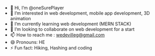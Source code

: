 - 👋 Hi, I’m @oneSurePlayer
- 👀 I’m interested in web development, mobile app development, 3D animation
- 🌱 I’m currently learning web development (MERN STACK)
- 💞️ I’m looking to collaborate on web development for a start
- 📫 How to reach me : wedevilleg@gmail.com
- 😄 Pronouns: HE
- ⚡ Fun fact: Hiking, Hashing and coding

<!---
unsurep/unsurep is a ✨ special ✨ repository because its `README.md` (this file) appears on your GitHub profile.
You can click the Preview link to take a look at your changes.
--->

